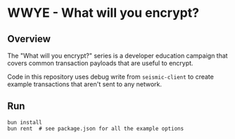 # WWYE - What will you encrypt?

## Overview
The "What will you encrypt?" series is a developer education campaign that
covers common transaction payloads that are useful to encrypt.

Code in this repository uses debug write from `seismic-client` to create example
transactions that aren't sent to any network.

## Run
```
bun install
bun rent  # see package.json for all the example options
```
